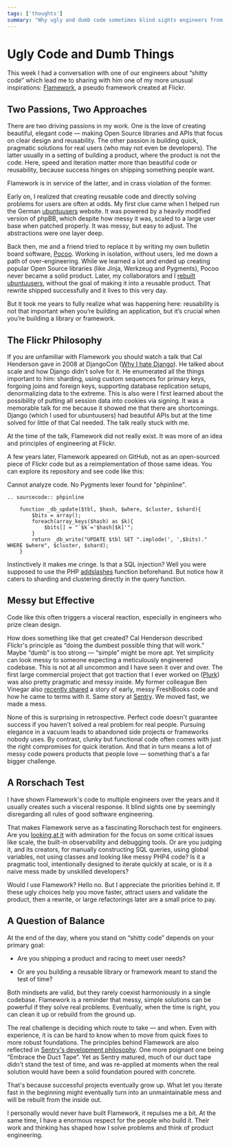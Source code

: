 ```yaml
---
tags: ['thoughts']
summary: "Why ugly and dumb code sometimes blind sights engineers from the"
---
```


# Ugly Code and Dumb Things

This week I had a conversation with one of our engineers about “shitty
code” which lead me to sharing with him one of my more unusual
inspirations: [Flamework](https://github.com/exflickr/flamework/), a
pseudo framework created at Flickr.

## Two Passions, Two Approaches

There are two driving passions in my work.  One is the love of creating
beautiful, elegant code — making Open Source libraries and APIs that focus
on clear design and reusability.  The other passion is building quick,
pragmatic solutions for real users (who may not even be developers).  The
latter usually in a setting of building a product, where the product is
not the code.  Here, speed and iteration matter more than beautiful code
or reusability, because success hinges on shipping something people want.

Flamework is in service of the latter, and in crass violation of the
former.

Early on, I realized that creating reusable code and directly solving
problems for users are often at odds.  My first clue came when I helped
run the German
[ubuntuusers](https://www.ubuntuusers.de/) website.  It was powered by
a heavily modified version of phpBB, which despite how messy it was,
scaled to a large user base when patched properly.  It was messy, but easy
to adjust.  The abstractions were one layer deep.

Back then, me and a friend tried to replace it by writing my own bulletin
board software, [Pocoo](https://web.archive.org/web/20070502223619/http://flying.circus.pocoo.org/).
Working in isolation, without users, led me down a path of
over-engineering.  While we learned a lot and ended up creating popular
Open Source libraries (like Jinja, Werkzeug and Pygments), Pocoo never
became a solid product.  Later, my collaborators and I [rebuilt
ubuntuusers](https://github.com/inyokaproject/inyoka/), without the
goal of making it into a reusable product.  That rewrite shipped
successfully and it lives to this very day.

But it took me years to fully realize what was happening here: reusability
is not that important when you’re building an application, but it’s
crucial when you’re building a library or framework.

## The Flickr Philosophy

If you are unfamiliar with Flamework you should watch a talk that Cal
Henderson gave in 2008 at DjangoCon ([Why I hate Django](https://www.youtube.com/watch?v=i6Fr65PFqfk)).  He talked about scale
and how Django didn't solve for it.  He enumerated all the things
important to him: sharding, using custom sequences for primary keys,
forgoing joins and foreign keys, supporting database replication setups,
denormalizing data to the extreme.  This is also were I first learned
about the possibility of putting all session data into cookies via
signing.  It was a memorable talk for me because it showed me that there
are shortcomings.  Django (which I used for ubuntuusers) had beautiful
APIs but at the time solved for little of that Cal needed.  The talk
really stuck with me.

At the time of the talk, Flamework did not really exist.  It was more of
an idea and principles of engineering at Flickr.

A few years later, Flamework appeared on GitHub, not as an open-sourced
piece of Flickr code but as a reimplementation of those same ideas.  You
can explore its repository and see code like this:

Cannot analyze code. No Pygments lexer found for "phpinline".

```
.. sourcecode:: phpinline

    function _db_update($tbl, $hash, $where, $cluster, $shard){
        $bits = array();
        foreach(array_keys($hash) as $k){
            $bits[] = "`$k`='$hash[$k]'";
        }
        return _db_write("UPDATE $tbl SET ".implode(', ',$bits)." WHERE $where", $cluster, $shard);
    }

```

Instinctively it makes me cringe.  Is that a SQL injection?  Well you were
supposed to use the PHP [addslashes](https://www.php.net/manual/en/function.addslashes.php) function
beforehand.  But notice how it caters to sharding and clustering directly
in the query function.

## Messy but Effective

Code like this often triggers a visceral reaction, especially in engineers
who prize clean design.

How does something like that get created?  Cal Henderson described
Flickr's principle as “doing the dumbest possible thing that will work.”
Maybe “dumb” is too strong — “simple” might be more apt.  Yet simplicity
can look messy to someone expecting a meticulously engineered codebase.
This is not at all uncommon and I have seen it over and over.  The first
large commercial project that got traction that I ever worked on ([Plurk](https://en.wikipedia.org/wiki/Plurk)) was also pretty pragmatic and
messy inside.  My former colleague Ben Vinegar also [recently shared](https://benv.ca/blog/posts/the-hardest-problem) a story of early,
messy FreshBooks code and how he came to terms with it.  Same story at
[Sentry](https://sentry.io/welcome).  We moved fast, we made a mess.

None of this is surprising in retrospective.  Perfect code doesn't
guarantee success if you haven't solved a real problem for real people.
Pursuing elegance in a vacuum leads to abandoned side projects or
frameworks nobody uses.  By contrast, clunky but functional code often
comes with just the right compromises for quick iteration.  And that in
turn means a lot of messy code powers products that people love —
something that's a far bigger challenge.

## A Rorschach Test

I have shown Flamework's code to multiple engineers over the years and it
usually creates such a visceral response.  It blind sights one by
seemingly disregarding all rules of good software engineering.

That makes Flamework serve as a fascinating Rorschach test for engineers.
Are you [looking at it](https://github.com/exflickr/flamework) with
admiration for the focus on some critical issues like scale, the built-in
observability and debugging tools.  Or are you judging it, and its
creators, for manually constructing SQL queries, using global variables,
not using classes and looking like messy PHP4 code?  Is it a pragmatic
tool, intentionally designed to iterate quickly at scale, or is it a naive
mess made by unskilled developers?

Would I use Flamework?  Hello no.  But I appreciate the priorities behind
it.  If these ugly choices help you move faster, attract users and
validate the product, then a rewrite, or large refactorings later are a
small price to pay.

## A Question of Balance

At the end of the day, where you stand on “shitty code” depends on your
primary goal:

- Are you shipping a product and racing to meet user needs?

- Or are you building a reusable library or framework meant to stand the
test of time?

Both mindsets are valid, but they rarely coexist harmoniously in a single
codebase.  Flamework is a reminder that messy, simple solutions can be
powerful if they solve real problems.  Eventually, when the time is right,
you can clean it up or rebuild from the ground up.

The real challenge is deciding which route to take — and when.  Even with
experience, it is can be hard to know when to move from quick fixes to
more robust foundations.  The principles behind Flamework are also
reflected in [Sentry's development philosophy](https://develop.sentry.dev/getting-started/philosophy/).  One more
poignant one being “Embrace the Duct Tape”.  Yet as Sentry matured, much
of our duct tape didn't stand the test of time, and was re-applied at
moments when the real solution would have been a solid foundation poured
with concrete.

That's because successful projects eventually grow up.  What let you
iterate fast in the beginning might eventually turn into an unmaintainable
mess and will be rebuilt from the inside out.

I personally would never have built Flamework, it repulses me a bit.  At the
same time, I have a enormous respect for the people who build it.  Their
work and thinking has shaped how I solve problems and think of product
engineering.
